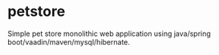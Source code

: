 # petstore
Simple pet store monolithic web application using java/spring boot/vaadin/maven/mysql/hibernate.
